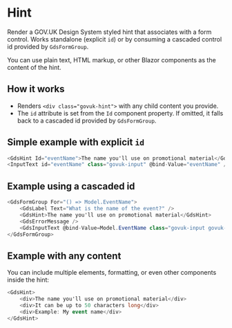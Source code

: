 # Hint

Render a GOV.UK Design System styled hint that associates with a form control. Works standalone (explicit `id`) or by consuming a cascaded control id provided by `GdsFormGroup`.

You can use plain text, HTML markup, or other Blazor components as the content of the hint.

## How it works

- Renders `<div class="govuk-hint">` with any child content you provide.
- The `id` attribute is set from the `Id` component property. If omitted, it falls back to a cascaded id provided by `GdsFormGroup`.

## Simple example with explicit `id`

```csharp
<GdsHint Id="eventName">The name you'll use on promotional material</GdsHint>
<InputText id="eventName" class="govuk-input" @bind-Value="eventName" />
```

## Example using a cascaded id

```csharp
<GdsFormGroup For="() => Model.EventName">
    <GdsLabel Text="What is the name of the event?" />
    <GdsHint>The name you'll use on promotional material</GdsHint>
    <GdsErrorMessage />
    <GdsInputText @bind-Value=Model.EventName class="govuk-input govuk-input--width-50" />
</GdsFormGroup>
```

## Example with any content

You can include multiple elements, formatting, or even other components inside the hint:
```csharp
<GdsHint>
    <div>The name you'll use on promotional material</div>
    <div>It can be up to 50 characters long</div>
    <div>Example: My event name</div>
</GdsHint>
```
